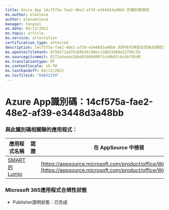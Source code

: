 ```yaml
---
title: Azure App 14cf575a-fae2-48e2-af39-e3448d3a48bb 的識別碼資訊
ms.author: elmalova
author: elenamalova
manager: tonybal
ms.date: 04/13/2022
ms.topic: article
ms.service: attestation
certification_type: attested
description: 14cf575a-fae2-48e2-af39-e3448d3a48bb 的所有可用安全性與合規性資訊。
ms.openlocfilehash: 0f99271a97b1b9bd6c80ecc28633489a22796c5b
ms.sourcegitcommit: 8272a4eaea1bbd9196b998f1cb9b87c6cbb7d5d0
ms.translationtype: MT
ms.contentlocale: zh-TW
ms.lasthandoff: 04/13/2022
ms.locfileid: "64832370"
---
```

# <a name="azure-app-id-14cf575a-fae2-48e2-af39-e3448d3a48bb"></a>Azure App識別碼：14cf575a-fae2-48e2-af39-e3448d3a48bb


### <a name="apps-associated-with-this-id"></a>與此識別碼相關聯的應用程式：
| **應用程式名稱** | **認證** | **在 AppSource 中檢視** |
|--------------|---------------|-----------------------|
| [SMART 的 Lumio](../forward/WA200001874.md) |  | [https://appsource.microsoft.com/product/office/WA200001874](https://appsource.microsoft.com/product/office/WA200001874) |

### <a name="microsoft-365-app-compliance-status"></a>Microsoft 365應用程式合規性狀態
- Publisher證明狀態：已完成
